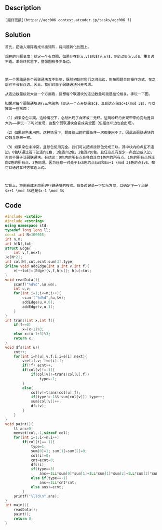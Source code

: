 ## Description

	[题目链接](https://agc006.contest.atcoder.jp/tasks/agc006_f)





## Solution

	首先，把输入矩阵看成邻接矩阵，将问题转化到图上。

	现在的问题变成：给定一个有向图，如果存在$(u,v)$和$(v,w)$，则连边$(w,u)$，重复边不连。求最终状态下，整张图有多少条边。



	第一个思路是各个弱联通块互不影响，既然初始时它们之间无边，则按照题目的操作方式，在之后也不会有连边。因此，我们对每个弱联通块分开考虑。

	从连边数量级较大这一个方面看，猜想每个联通块的连边数量可能是结论相关。手玩一下图。

	如果对每个弱联通块进行三色染色（即从一个点开始染$c$，其到达点染$c+1\mod 3$），可以推出一些东西：

	（1）如果染色冲突。这种情况下，必然出现了自环或二元环。这两种环的出现带来的变动是巨大的——手玩一下可以发现，这整个弱联通块会变成完全图（包括自环边也会出现）。

	（2）如果颜色未用完。这种情况下，题目给出的扩展条件一次都使用不了。因此该弱联通块的边数与原来一样。

	（3）如果染色未冲突，且颜色使用完全。我们可以把点按颜色分成三块。其中块内的点互不连边，0色块通过若干边连向1色，1色连向2色，2色连向0色。且任意点有至少一条出边或入边，否则不属于该弱联通块。有结论：0色内的所有点会各自连向1色内的所有点，1色的所有点将连向2色的所有点，2色同理。因为任意一对处于$x$色的点$u$和$x+1 \mod 3$色的点$v$，都可以通过某种方式连上边。



	实现上，将图看成无向图进行联通块的搜索。每条边记录一下实际方向，以确定下一个点是$x+1 \mod 3$还是$x-1 \mod 3$

	

## Code

```c++
#include <cstdio>
#include <cstring>
using namespace std;
typedef long long ll;
const int N=100005;
int n,m;
int h[N],tot;
struct Edge{
	int v,f,next;
}e[N*2];
int col[N],cnt,ecnt,sum[3],type;
inline void addEdge(int u,int v,int f){
	e[++tot]=(Edge){v,f,h[u]}; h[u]=tot;
}
void readData(){
	scanf("%d%d",&n,&m);
	int u,v;
	for(int i=1;i<=m;i++){
		scanf("%d%d",&u,&v);
		addEdge(u,v,0);
		addEdge(v,u,1);
	}
}
int trans(int x,int f){
	if(f==0)
		x=(x+1)%3;
	else x=(x-1+3)%3;
	return x;
}
void dfs(int u){
	cnt++;
	for(int i=h[u],v,f;i;i=e[i].next){
		v=e[i].v; f=e[i].f;
		if(!f) ecnt++;
		if(col[v]!=-1){
			if(col[v]!=trans(col[u],f))
				type=-1;
		}
		else{
			col[v]=trans(col[u],f);
			if(type!=-1&&!sum[col[v]]) type++;
			sum[col[v]]++;
			dfs(v);
		}
	}
}
void paint(){
	ll ans=0;
	memset(col,-1,sizeof col);
	for(int i=1;i<=n;i++)
		if(col[i]==-1){
			type=1;
			sum[0]=1; sum[1]=sum[2]=0;
			col[i]=0;
			cnt=ecnt=0;
			dfs(i);
			if(type==3)
				ans+=1LL*sum[0]*sum[1]+1LL*sum[1]*sum[2]+1LL*sum[2]*sum[0];
			else if(type==-1)
				ans+=1LL*cnt*cnt;
			else ans+=ecnt;
		}
	printf("%lld\n",ans);
}
int main(){
	readData();
	paint();
	return 0;
}
```

